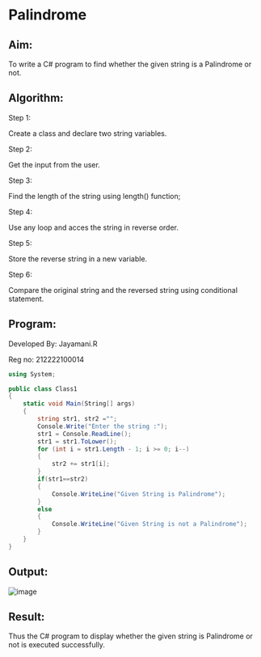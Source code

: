 # Palindrome


## Aim:
To write a C# program to find whether the given string is a Palindrome or not.
## Algorithm:
Step 1:

Create a class and declare two string variables.

Step 2:

Get the input from the user.

Step 3:

Find the length of the string using length() function;

Step 4:

Use any loop and acces the string in reverse order.

Step 5:

Store the reverse string in a new variable.

Step 6:

Compare the original string and the reversed string using conditional statement.

## Program:
Developed By: Jayamani.R

Reg no: 212222100014
```C#
using System;

public class Class1
{
    static void Main(String[] args)
    {
        string str1, str2 ="";
        Console.Write("Enter the string :");
        str1 = Console.ReadLine();
        str1 = str1.ToLower();
        for (int i = str1.Length - 1; i >= 0; i--)
        {
            str2 += str1[i];
        }
        if(str1==str2)
        {
            Console.WriteLine("Given String is Palindrome");
        }
        else
        {
            Console.WriteLine("Given String is not a Palindrome");
        }
    }
}

```

## Output:
![image](https://github.com/Jayamani25/Palindrome/assets/85949888/1ec6fd64-3cca-4790-ae4f-1193ce301ab7)

## Result:
Thus the C# program to display whether the given string is Palindrome or not is executed successfully.

